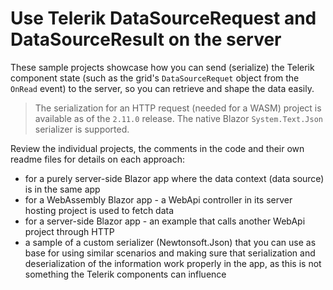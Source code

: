# Use Telerik DataSourceRequest and DataSourceResult on the server

These sample projects showcase how you can send (serialize) the Telerik component state (such as the grid's `DataSourceRequet` object from the `OnRead` event) to the server, so you can retrieve and shape the data easily.

> The serialization for an HTTP request (needed for a WASM) project is available as of the `2.11.0` release. The native Blazor `System.Text.Json` serializer is supported.

Review the individual projects, the comments in the code and their own readme files for details on each approach:

* for a purely server-side Blazor app where the data context (data source) is in the same app
* for a WebAssembly Blazor app - a WebApi controller in its server hosting project is used to fetch data
* for a server-side Blazor app - an example that calls another WebApi project through HTTP
* a sample of a custom serializer (Newtonsoft.Json) that you can use as base for using similar scenarios and making sure that serialization and deserialization of the information work properly in the app, as this is not something the Telerik components can influence